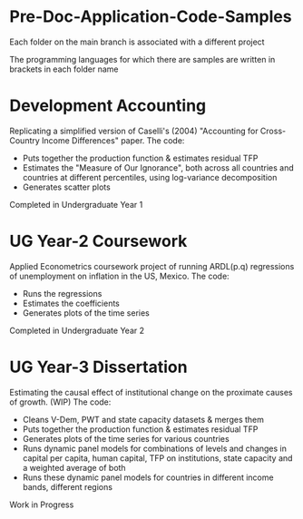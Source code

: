 # Pre-Doc-Application-Code-Samples

Each folder on the main branch is associated with a different project

The programming languages for which there are samples are written in brackets in each folder name 

# Development Accounting
Replicating a simplified version of Caselli's (2004) "Accounting for Cross-Country Income Differences" paper. The code:
- Puts together the production function & estimates residual TFP
- Estimates the "Measure of Our Ignorance", both across all countries and countries at different percentiles, using log-variance decomposition
- Generates scatter plots

Completed in Undergraduate Year 1

##

# UG Year-2 Coursework
Applied Econometrics coursework project of running ARDL(p.q) regressions of unemployment on inflation in the US, Mexico. The code:
- Runs the regressions 
- Estimates the coefficients
- Generates plots of the time series

Completed in Undergraduate Year 2

##

# UG Year-3 Dissertation
Estimating the causal effect of institutional change on the proximate causes of growth. (WIP) The code:
- Cleans V-Dem, PWT and state capacity datasets & merges them
- Puts together the production function & estimates residual TFP
- Generates plots of the time series for various countries 
- Runs dynamic panel models for combinations of levels and changes in capital per capita, human capital, TFP on institutions, state capacity and a weighted average of both
- Runs these dynamic panel models for countries in different income bands, different regions 

Work in Progress 
